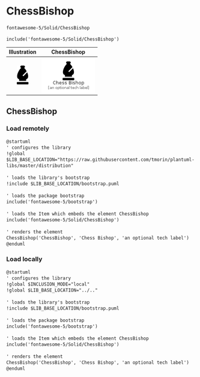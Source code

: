 # ChessBishop


```text
fontawesome-5/Solid/ChessBishop
```

```text
include('fontawesome-5/Solid/ChessBishop')
```



| Illustration | ChessBishop |
| :---: | :---: |
| ![illustration for Illustration](../../fontawesome-5/Solid/ChessBishop.png) | ![illustration for ChessBishop](../../fontawesome-5/Solid/ChessBishop.Local.png) |




## ChessBishop

### Load remotely
```plantuml
@startuml
' configures the library
!global $LIB_BASE_LOCATION="https://raw.githubusercontent.com/tmorin/plantuml-libs/master/distribution"

' loads the library's bootstrap
!include $LIB_BASE_LOCATION/bootstrap.puml

' loads the package bootstrap
include('fontawesome-5/bootstrap')

' loads the Item which embeds the element ChessBishop
include('fontawesome-5/Solid/ChessBishop')

' renders the element
ChessBishop('ChessBishop', 'Chess Bishop', 'an optional tech label')
@enduml
```

### Load locally
```plantuml
@startuml
' configures the library
!global $INCLUSION_MODE="local"
!global $LIB_BASE_LOCATION="../.."

' loads the library's bootstrap
!include $LIB_BASE_LOCATION/bootstrap.puml

' loads the package bootstrap
include('fontawesome-5/bootstrap')

' loads the Item which embeds the element ChessBishop
include('fontawesome-5/Solid/ChessBishop')

' renders the element
ChessBishop('ChessBishop', 'Chess Bishop', 'an optional tech label')
@enduml
```

